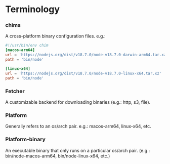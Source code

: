 # Terminology

### chims

A cross-platform binary configuration files. e.g.:

```toml title="bin/shellcheck"
#!/usr/bin/env chim
[macos-arm64]
url = 'https://nodejs.org/dist/v18.7.0/node-v18.7.0-darwin-arm64.tar.xz'
path = 'bin/node'

[linux-x64]
url = 'https://nodejs.org/dist/v18.7.0/node-v18.7.0-linux-x64.tar.xz'
path = 'bin/node'
```

### Fetcher

A customizable backend for downloading binaries (e.g.: http, s3, file).

### Platform

Generally refers to an os/arch pair. e.g.: macos-arm64, linux-x64, etc.

### Platform-binary

An executable binary that only runs on a particular os/arch pair. (e.g.: bin/node-macos-arm64,
bin/node-linux-x64, etc.)
